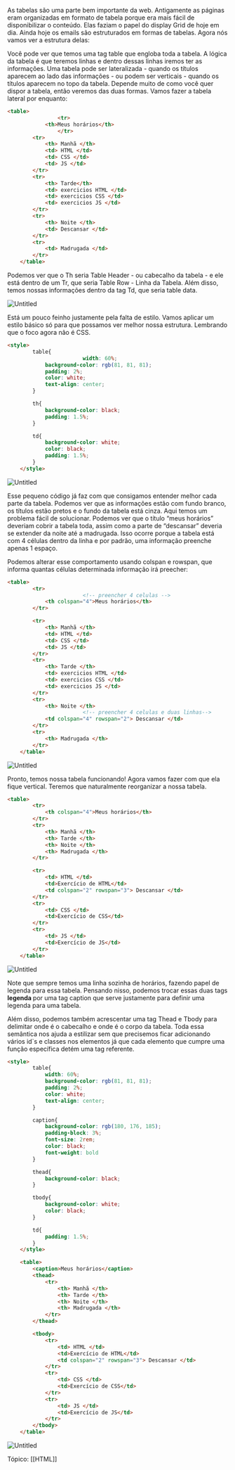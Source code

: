 As tabelas são uma parte bem importante da web. Antigamente as páginas eram organizadas em formato de tabela porque era mais fácil de disponibilizar o conteúdo. Elas faziam o papel do display Grid de hoje em dia. Ainda hoje os emails são estruturados em formas de tabelas. Agora nós vamos ver a estrutura delas:

Você pode ver que temos uma tag table que engloba toda a tabela. A lógica da tabela é que teremos linhas e dentro dessas linhas iremos ter as informações. Uma tabela pode ser lateralizada - quando os títulos aparecem ao lado das informações - ou podem ser verticais - quando os títulos aparecem no topo da tabela. Depende muito de como você quer dispor a tabela, então veremos das duas formas. Vamos fazer a tabela lateral por enquanto:

```html
<table>
				<tr>
	        <th>Meus horários</th>
				</tr>
        <tr>
            <th> Manhã </th>
            <td> HTML </td>
            <td> CSS </td>
            <td> JS </td>
        </tr>
        <tr>
            <th> Tarde</th>
            <td> exercicios HTML </td>
            <td> exercicios CSS </td>
            <td> exercicios JS </td>
        </tr>
        <tr>
            <th> Noite </th>
            <td> Descansar </td>
        </tr>
        <tr>
            <td> Madrugada </td>
        </tr>
    </table>
```

Podemos ver que o Th seria Table Header - ou cabecalho da tabela - e ele está dentro de um Tr, que seria Table Row - Linha da Tabela. Além disso, temos nossas informações dentro da tag Td, que seria table data.

![Untitled](https://s3-us-west-2.amazonaws.com/secure.notion-static.com/d00612fe-d770-4715-965f-b5d96d9caeef/Untitled.png)

Está um pouco feinho justamente pela falta de estilo. Vamos aplicar um estilo básico só para que possamos ver melhor nossa estrutura. Lembrando que o foco agora não é CSS.

```html
<style>
        table{
						width: 60%;
            background-color: rgb(81, 81, 81);
            padding: 2%;
            color: white;
            text-align: center;
        }

        th{
            background-color: black;
            padding: 1.5%;
        }

        td{
            background-color: white;
            color: black;
            padding: 1.5%;
        }
    </style>
```

![Untitled](https://s3-us-west-2.amazonaws.com/secure.notion-static.com/c455f1e0-947f-4059-8c34-402664c84c30/Untitled.png)

Esse pequeno código já faz com que consigamos entender melhor cada parte da tabela. Podemos ver que as informações estão com fundo branco, os títulos estão pretos e o fundo da tabela está cinza. Aqui temos um problema fácil de solucionar. Podemos ver que o título “meus horários” deveriam cobrir a tabela toda, assim como a parte de “descansar” deveria se extender da noite até a madrugada. Isso ocorre porque a tabela está com 4 células dentro da linha e por padrão, uma informação preenche apenas 1 espaço.

Podemos alterar esse comportamento usando colspan e rowspan, que informa quantas células determinada informação irá preecher:

```html
<table>
        <tr>
						<!-- preencher 4 celulas -->
            <th colspan="4">Meus horários</th>
        </tr>

        <tr>
            <th> Manhã </th>
            <td> HTML </td>
            <td> CSS </td>
            <td> JS </td>
        </tr>
        <tr>
            <th> Tarde </th>
            <td> exercicios HTML </td>
            <td> exercicios CSS </td>
            <td> exercicios JS </td>
        </tr>
        <tr>
            <th> Noite </th>
						<!-- preencher 4 celulas e duas linhas-->
            <td colspan="4" rowspan="2"> Descansar </td>
        </tr>
        <tr>
            <th> Madrugada </th>
        </tr>
    </table>
```

![Untitled](https://s3-us-west-2.amazonaws.com/secure.notion-static.com/7dc9ded3-9c0b-4c11-be25-e38e70c7a7c5/Untitled.png)

Pronto, temos nossa tabela funcionando! Agora vamos fazer com que ela fique vertical. Teremos que naturalmente reorganizar a nossa tabela.

```html
<table>
        <tr>
            <th colspan="4">Meus horários</th>
        </tr>
        <tr>
            <th> Manhã </th>
            <th> Tarde </th>
            <th> Noite </th>
            <th> Madrugada </th>
        </tr>

        <tr>
            <td> HTML </td>
            <td>Exercício de HTML</td>
            <td colspan="2" rowspan="3"> Descansar </td>
        </tr>
        <tr>
            <td> CSS </td> 
            <td>Exercício de CSS</td>           
        </tr>
        <tr>
            <td> JS </td>
            <td>Exercício de JS</td>
        </tr>
    </table>
```

![Untitled](https://s3-us-west-2.amazonaws.com/secure.notion-static.com/d439104f-d629-42ba-b801-5b236ebfaeeb/Untitled.png)

Note que sempre temos uma linha sozinha de horários, fazendo papel de legenda para essa tabela. Pensando nisso, podemos trocar essas duas tags **<tr><th> legenda </th> </tr>** por uma tag caption que serve justamente para definir uma legenda para uma tabela.

Além disso, podemos também acrescentar uma tag Thead e Tbody para delimitar onde é o cabecalho e onde é o corpo da tabela. Toda essa semântica nos ajuda a estilizar sem que precisemos ficar adicionando vários id`s e classes nos elementos já que cada elemento que cumpre uma função específica detém uma tag referente.

```html
<style>
        table{
            width: 60%;
            background-color: rgb(81, 81, 81);
            padding: 2%;
            color: white;
            text-align: center;
        }

        caption{
            background-color: rgb(180, 176, 185);
            padding-block: 3%;
            font-size: 2rem;
            color: black;
            font-weight: bold
        }

        thead{
            background-color: black;
        }

        tbody{
            background-color: white;
            color: black;
        }

        td{
            padding: 1.5%;
        }
    </style>

    <table>
        <caption>Meus horários</caption>
        <thead>
            <tr>
                <th> Manhã </th>
                <th> Tarde </th>
                <th> Noite </th>
                <th> Madrugada </th>
            </tr>
        </thead>

        <tbody>
            <tr>
                <td> HTML </td>
                <td>Exercício de HTML</td>
                <td colspan="2" rowspan="3"> Descansar </td>
            </tr>
            <tr>
                <td> CSS </td> 
                <td>Exercício de CSS</td>           
            </tr>
            <tr>
                <td> JS </td>
                <td>Exercício de JS</td>
            </tr>
        </tbody>
    </table>
```

![Untitled](https://s3-us-west-2.amazonaws.com/secure.notion-static.com/68d63a60-7866-482f-8d60-79f6d38b171a/Untitled.png)

Tópico: [[HTML]]